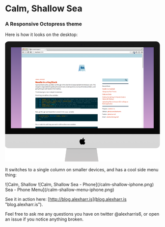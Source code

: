 Calm, Shallow Sea
================

### A Responsive Octopress theme

Here is how it looks on the desktop:

![Calm, Shallow Sea - Desktop](/calm-shallow-imac.png)

It switches to a single column on smaller devices, and has a cool side menu thing:

<span style="float: right; padding-right: 20px;">
![Calm, Shallow Sea - Phone](/calm-shallow-iphone.png)
</span>
![Calm, Shallow Sea - Phone Menu](/calm-shallow-menu-iphone.png)

See it in action here: [http://blog.alexharr.is](blog.alexharr.is "blog.alexharr.is").

Feel free to ask me any questions you have on twitter @alexharris6, or open an issue if you notice anything broken.
